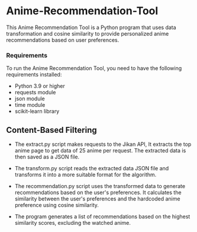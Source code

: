 # Anime-Recommendation-Tool

This Anime Recommendation Tool is a Python program that uses data transformation and cosine similarity to provide personalized anime recommendations based on user preferences.

### Requirements

To run the Anime Recommendation Tool, you need to have the following requirements installed:

- Python 3.9 or higher
- requests module
- json module
- time module
- scikit-learn library

## Content-Based Filtering

- The extract.py script makes requests to the Jikan API, It extracts the top anime page to get data of 25 anime per request. The extracted data is then saved as a JSON file.

- The transform.py script reads the extracted data JSON file and transforms it into a more suitable format for the algorithm.

- The recommendation.py script uses the transformed data to generate recommendations based on the user's preferences. It calculates the similarity between the user's preferences and the hardcoded anime preference using cosine similarity.

- The program generates a list of recommendations based on the highest similarity scores, excluding the watched anime.
